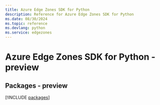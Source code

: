 ```yaml
---
title: Azure Edge Zones SDK for Python
description: Reference for Azure Edge Zones SDK for Python
ms.date: 08/30/2024
ms.topic: reference
ms.devlang: python
ms.service: edgezones
---
```

# Azure Edge Zones SDK for Python - preview
## Packages - preview
[!INCLUDE [packages](edge-zones-index.md)]